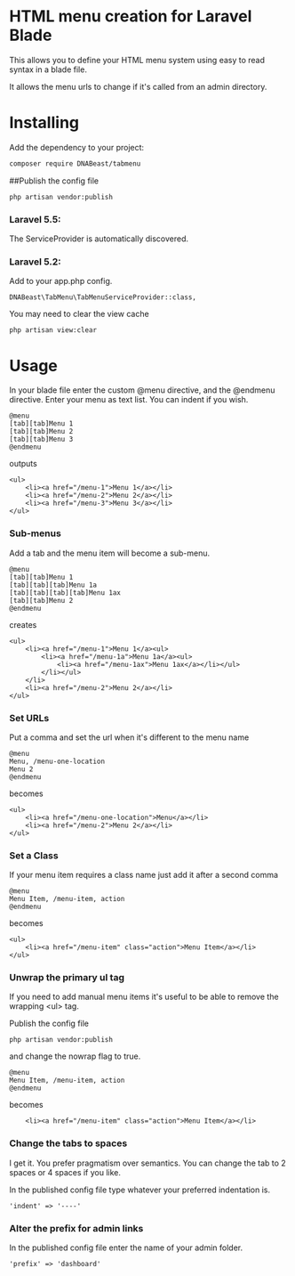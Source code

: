 HTML menu creation for Laravel Blade
====================================

This allows you to define your HTML menu system using easy to read syntax in a blade file.

It allows the menu urls to change if it's called from an admin directory.

Installing
==========

Add the dependency to your project:

```bash
composer require DNABeast/tabmenu
```

##Publish the config file

```
php artisan vendor:publish
```

### Laravel 5.5:

The ServiceProvider is automatically discovered.

### Laravel 5.2:

Add to your app.php config.
```
DNABeast\TabMenu\TabMenuServiceProvider::class,
```

You may need to clear the view cache
```
php artisan view:clear
```

Usage
=====

In your blade file enter the custom @menu directive, and the @endmenu directive.
Enter your menu as text list. You can indent if you wish.

```
@menu
[tab][tab]Menu 1
[tab][tab]Menu 2
[tab][tab]Menu 3
@endmenu
```

outputs

```
<ul>
	<li><a href="/menu-1">Menu 1</a></li>
	<li><a href="/menu-2">Menu 2</a></li>
	<li><a href="/menu-3">Menu 3</a></li>
</ul>
```

### Sub-menus

Add a tab and the menu item will become a sub-menu.

```
@menu
[tab][tab]Menu 1
[tab][tab][tab]Menu 1a
[tab][tab][tab][tab]Menu 1ax
[tab][tab]Menu 2
@endmenu
```
creates
```
<ul>
	<li><a href="/menu-1">Menu 1</a><ul>
		<li><a href="/menu-1a">Menu 1a</a><ul>
			<li><a href="/menu-1ax">Menu 1ax</a></li></ul>
		</li></ul>
	</li>
	<li><a href="/menu-2">Menu 2</a></li>
</ul>
```

### Set URLs

Put a comma and set the url when it's different to the menu name

```
@menu
Menu, /menu-one-location
Menu 2
@endmenu
```
becomes
```
<ul>
	<li><a href="/menu-one-location">Menu</a></li>
	<li><a href="/menu-2">Menu 2</a></li>
</ul>
```

### Set a Class

If your menu item requires a class name just add it after a second comma

```
@menu
Menu Item, /menu-item, action
@endmenu
```
becomes
```
<ul>
	<li><a href="/menu-item" class="action">Menu Item</a></li>
</ul>
```


### Unwrap the primary ul tag

If you need to add manual menu items it's useful to be able to remove the wrapping <ul\> tag.

Publish the config file
```
php artisan vendor:publish
```
and change the nowrap flag to true.


```
@menu
Menu Item, /menu-item, action
@endmenu
```
becomes
```
	<li><a href="/menu-item" class="action">Menu Item</a></li>
```

### Change the tabs to spaces

I get it. You prefer pragmatism over semantics. You can change the tab to 2 spaces or 4 spaces if you like.

In the published config file type whatever your preferred indentation is.
```
'indent' => '----'
```

### Alter the prefix for admin links

In the published config file enter the name of your admin folder.
```
'prefix' => 'dashboard'
```
